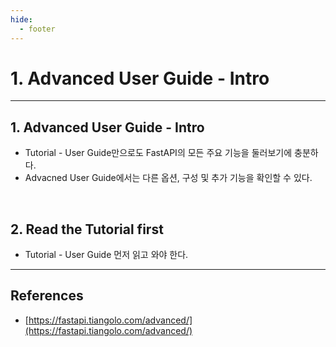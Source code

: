 ```yaml
---
hide:
  - footer
---
```


# 1. Advanced User Guide - Intro

---

## 1. Advanced User Guide - Intro

- Tutorial - User Guide만으로도 FastAPI의 모든 주요 기능을 둘러보기에 충분하다.
- Advacned User Guide에서는 다른 옵션, 구성 및 추가 기능을 확인할 수 있다.

<br/>

## 2. Read the Tutorial first

- Tutorial - User Guide 먼저 읽고 와야 한다.

---

## References

- [https://fastapi.tiangolo.com/advanced/](https://fastapi.tiangolo.com/advanced/)

